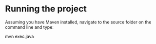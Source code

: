 # Running the project

Assuming you have Maven installed, navigate to the source folder on the command line and type:

mvn exec:java


